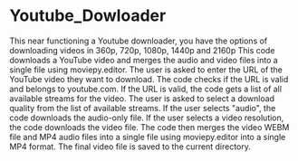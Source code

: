 # Youtube_Dowloader

This near functioning a Youtube downloader, you have the options of downloading videos in 360p, 720p, 1080p, 1440p and 2160p
This code downloads a YouTube video and merges the audio and video files into a single file using moviepy.editor.
The user is asked to enter the URL of the YouTube video they want to download.
The code checks if the URL is valid and belongs to youtube.com.
If the URL is valid, the code gets a list of all available streams for the video.
The user is asked to select a download quality from the list of available streams.
If the user selects "audio", the code downloads the audio-only file.
If the user selects a video resolution, the code downloads the video file.
The code then merges the video WEBM file and MP4 audio files into a single file using moviepy.editor into a single MP4 format.
The final video file is saved to the current directory.
